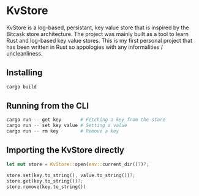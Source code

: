 # KvStore

KvStore is a log-based, persistant, key value store that is inspired by the
Bitcask store architecture. The project was mainly built as a tool to learn Rust
and log-based key value stores. This is my first personal project that has been
written in Rust so appologies with any informalities / uncleanliness.

## Installing

```bash
cargo build
```

## Running from the CLI

```bash
cargo run -- get key       # Fetching a key from the store
cargo run -- set key value # Setting a value
cargo run -- rm key        # Remove a key
```

## Importing the KvStore directly

```rust
let mut store = KvStore::open(env::current_dir()?)?;

store.set(key.to_string(), value.to_string())?;
store.get(key.to_string())?;
store.remove(key.to_string())
```
